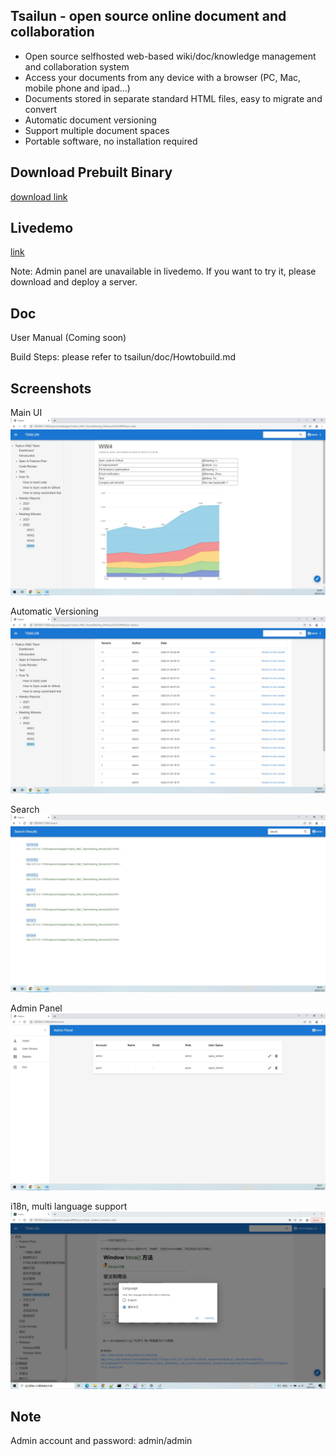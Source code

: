 ## Tsailun - open source online document and collaboration

- Open source selfhosted web-based wiki/doc/knowledge management and collaboration system
- Access your documents from any device with a browser (PC, Mac, mobile phone and ipad...)
- Documents stored in separate standard HTML files, easy to migrate and convert
- Automatic document versioning
- Support multiple document spaces
- Portable software, no installation required

## Download Prebuilt Binary
[download link](https://github.com/lisupeng/tsailunreleases)

## Livedemo
[link](http://tsailun.com.cn/demo)

Note: Admin panel are unavailable in livedemo.
If you want to try it, please download and deploy a server.

## Doc

User Manual (Coming soon)

Build Steps: please refer to tsailun/doc/Howtobuild.md

## Screenshots
Main UI
 ![Main UI](https://github.com/lisupeng/misc/raw/main/screenshots/v0.9.7/view.jpg)

Automatic Versioning
 ![Automatic Versioning](https://github.com/lisupeng/misc/raw/main/screenshots/v0.9.7/versioning.jpg)

Search
 ![Search](https://github.com/lisupeng/misc/raw/main/screenshots/v0.9.7/search.jpg)

Admin Panel
 ![Admin Panel](https://github.com/lisupeng/misc/raw/main/screenshots/v0.9.7/admin.jpg)

i18n, multi language support
 ![Admin Panel](https://github.com/lisupeng/misc/raw/main/screenshots/v0.9.7/i18n.jpg)

## Note
Admin account and password: admin/admin
